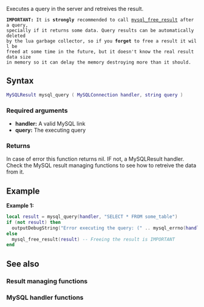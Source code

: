 <pageclass class="#AA7592" subcaption="MTA-MySQL Module"></pageclass>

Executes a query in the server and retreives the result.

**`IMPORTANT:`**` It is `**`strongly`**` recommended to call `[`mysql_free_result`](/docs/modules/mta-mysql/mysql_free_result.md "wikilink")` after a query,`
`specially if it returns some data. Query results can be automatically deleted`
`by the lua garbage collector, so if you `**`forget`**` to free a result it will be`
`freed at some time in the future, but it doesn't know the real result data size`
`in memory so it can delay the memory destroying more than it should.`

Syntax
------

``` lua
MySQLResult mysql_query ( MySQLConnection handler, string query )
```

### Required arguments

-   **handler:** A valid MySQL link
-   **query:** The executing query

### Returns

In case of error this function returns nil. IF not, a MySQLResult handler. Check the MySQL result managing functions to see how to retreive the data from it.

Example
-------

**Example 1:**

``` lua
local result = mysql_query(handler, "SELECT * FROM some_table")
if (not result) then
  outputDebugString("Error executing the query: (" .. mysql_errno(handler) .. ") " .. mysql_error(handler))
else
  mysql_free_result(result) -- Freeing the result is IMPORTANT
end
```

See also
--------

### Result managing functions

### MySQL handler functions
